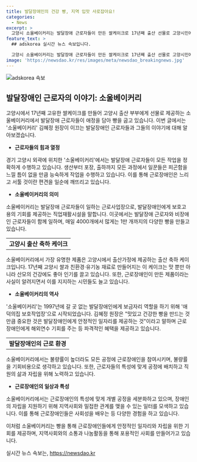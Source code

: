 ```yaml
---
title: 발달장애인의 건강 빵, 지역 입맛 사로잡아요!
categories:
  - News
excerpt: >
  고양시 소울베이커리는 발달장애 근로자들이 만든 쌀케이크로 17년째 출산 선물로 고양시민에게 전해지고 있습니다. 근로자들은 직접 반죽부터 포장까지 모든 작업을 수행하며, 느리고 서툴 것이라는 편견을 무너뜨리고 있습니다. 근로자들의 높은 근속률과 기술 수준, 지역사회에 미치는 긍정적인 영향 등이 소개되고 있습니다.요.
feature_text: >
  ## adskorea 실시간 뉴스 속보입니다.

  고양시 소울베이커리는 발달장애 근로자들이 만든 쌀케이크로 17년째 출산 선물로 고양시민에게 전해지고 있습니다. 근로자들은 직접 반죽부터 포장까지 모든 작업을 수행하며, 느리고 서툴 것이라는 편견을 무너뜨리고 있습니다. 근로자들의 높은 근속률과 기술 수준, 지역사회에 미치는 긍정적인 영향 등이 소개되고 있습니다.요.
image: 'https://newsdao.kr/res/images/meta/newsdao_breakingnews.jpg'
---
```


<p><img src="https://newsdao.kr/res/images/meta/newsdao_breakingnews.jpg" alt="adskorea 속보" /></p>

<h2 data-ke-size="size26">발달장애인 근로자의 이야기: 소울베이커리</h2>

<p data-ke-size="size16">고양시에서 17년째 고유한 쌀케이크를 만들어 고양시 출산 부부에게 선물로 제공하는 소울베이커리에서 발달장애 근로자들이 애정을 담아 빵을 굽고 있습니다. 이번 글에서는 '소울베이커리' 김혜정 원장이 이끄는 발달장애인 근로자들과 그들의 이야기에 대해 알아보겠습니다.</p>

<ul>
    <li><b>근로자들의 힘과 열정</b></li>
</ul>

<p data-ke-size="size16">경기 고양시 외곽에 위치한 '소울베이커리'에서는 발달장애 근로자들이 모든 작업을 정확하게 수행하고 있습니다. 생산부터 포장, 출하까지 모든 과정에서 일꾼들은 피곤함을 느낄 틈이 없을 만큼 능숙하게 작업을 수행하고 있습니다. 이를 통해 근로장애인은 느리고 서툴 것이란 편견을 일순에 깨뜨리고 있습니다.</p>

<ul>
    <li><b>소울베이커리의 의미</b></li>
</ul>

<p data-ke-size="size16">소울베이커리는 발달장애 근로자들이 일하는 근로사업장으로, 발달장애인에게 보호고용의 기회를 제공하는 직업재활시설을 말합니다. 이곳에서는 발달장애 근로자와 비장애인 근로자들이 함께 일하며, 매일 4000개에서 많게는 1만 개까지의 다양한 빵을 만들고 있습니다.</p>

<table>
    <tr>
        <td style="text-align: center; height: 17px;"><b>고양시 출산 축하 케이크</b></td>
    </tr>
</table>

<p data-ke-size="size16">소울베이커리에서 가장 유명한 제품은 고양시에서 출산가정에 제공하는 출산 축하 케이크입니다. 17년째 고양시 쌀과 친환경·유기농 재료로 만들어지는 이 케이크는 맛 뿐만 아니라 산모의 건강에도 좋아 인기를 끌고 있습니다. 또한, 근로장애인이 만든 제품이라는 사실이 알려지면서 이를 지지하는 시민들도 늘고 있습니다.</p>

<ul>
    <li><b>소울베이커리의 역사</b></li>
</ul>

<p data-ke-size="size16">'소울베이커리'는 1997년에 갈 곳 없는 발달장애인에게 보금자리 역할을 하기 위해 '애덕의집 보호작업장'으로 시작되었습니다. 김혜정 원장은 "맛있고 건강한 빵을 만드는 것만큼 중요한 것은 발달장애인에게 안정적인 일자리를 제공하는 것"이라고 말하며 근로장애인에게 해외연수 기회를 주는 등 파격적인 혜택을 제공하고 있습니다.</p>

<table>
    <tr>
        <td style="text-align: center; height: 17px;"><b>발달장애인의 근로 환경</b></td>
    </tr>
</table>

<p data-ke-size="size16">소울베이커리에서는 불량률이 높더라도 모든 공정에 근로장애인을 참여시키며, 불량률을 기회비용으로 생각하고 있습니다. 또한, 근로자들의 특성에 맞게 공정에 배치하고 직원의 삶과 자립을 위해 노력하고 있습니다.</p>

<ul>
    <li><b>근로장애인의 일상과 특성</b></li>
</ul>

<p data-ke-size="size16">소울베이커리에서는 근로장애인의 특성에 맞게 개별 공정을 세분화하고 있으며, 장애인의 자립을 지원하기 위해 지역사회와 밀접한 관계를 맺을 수 있는 일터를 모색하고 있습니다. 이를 통해 근로장애인들은 사회성을 배우는 등 다양한 경험을 하고 있습니다.</p>

<p data-ke-size="size16">이처럼 소울베이커리는 빵을 통해 근로장애인들에게 안정적인 일자리와 자립을 위한 기회를 제공하며, 지역사회와의 소통과 나눔활동을 통해 포용적인 사회를 만들어가고 있습니다.</p>
실시간 뉴스 속보는, <a href="https://newsdao.kr" rel="dofollow">https://newsdao.kr</a>


